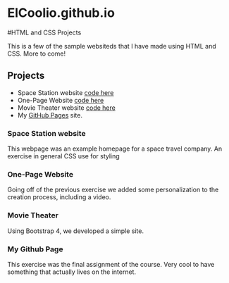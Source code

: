 # ElCoolio.github.io
#HTML and CSS Projects

This is a few of the sample websiteds that I have made using HTML and CSS.  More to come!

## Projects

- Space Station website [code here](https://github.com/ElCoolio/Tech-Academy-Projects/tree/main/Project%20SS)
- One-Page Website [code here](https://github.com/ElCoolio/Tech-Academy-Projects/tree/main/One-Page%20Website)
- Movie Theater website [code  here](https://github.com/ElCoolio/Tech-Academy-Projects/tree/main/bootstrap4_project)
- My [GitHub Pages](https://elcoolio.github.io/) site.

### Space Station website
This webpage was an example homepage for a space travel company.  An exercise in general CSS use for styling

### One-Page Website
Going off of the previous exercise we added some personalization to the creation process, including a video.

### Movie Theater
Using Bootstrap 4, we developed a simple site.

### My Github Page
This exercise was the final assignment of the course.  Very cool to have something that actually lives on the internet.